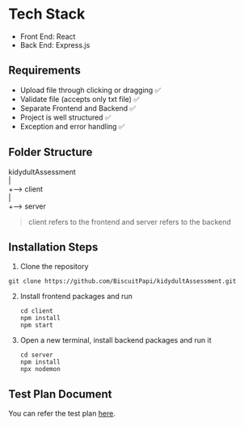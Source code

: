 # Tech Stack 
- Front End: React
- Back End: Express.js

## Requirements
- Upload file through clicking or dragging ✅
- Validate file (accepts only txt file) ✅
- Separate Frontend and Backend ✅
- Project is well structured ✅
- Exception and error handling ✅

## Folder Structure
kidydultAssessment <br />
| <br />
+--> client <br />
| <br />
+--> server

> client refers to the frontend and server refers to the backend


 ## Installation Steps
 1. Clone the repository
   ```
   git clone https://github.com/BiscuitPapi/kidydultAssessment.git
   ```
2. Install frontend packages and run
   ```
   cd client
   npm install
   npm start
   ```
3. Open a new terminal, install backend packages and run it
   ```
   cd server
   npm install
   npx nodemon
   ```

## Test Plan Document
You can refer the test plan [here](https://drive.google.com/file/d/1Oa6Uro35zob61Bu6qd4P31kJuMasWz6n/view?usp=sharing).
